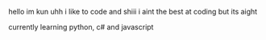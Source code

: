 hello im kun uhh i like to code and shiii
i aint the best at coding but its aight

currently learning python, c# and javascript
